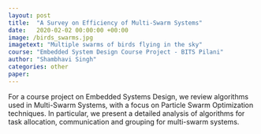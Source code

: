 ```yaml
---
layout: post
title:  "A Survey on Efficiency of Multi-Swarm Systems"
date:   2020-02-02 00:00:00 +00:00
image: /birds_swarms.jpg
imagetext: "Multiple swarms of birds flying in the sky"
course: "Embedded System Design Course Project - BITS Pilani"
author: "Shambhavi Singh"
categories: other
paper: 
---
```

For a course project on Embedded Systems Design, we review algorithms used in Multi-Swarm Systems, with a focus on Particle Swarm Optimization techniques. In particular, we present a detailed analysis of algorithms for task allocation, communication and grouping for multi-swarm systems.
